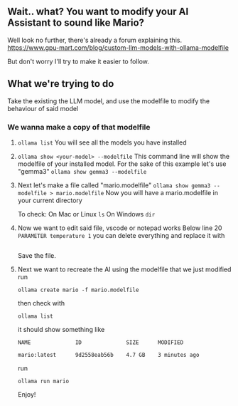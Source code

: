 ## Wait.. what? You want to modify your AI Assistant to sound like Mario?

Well look no further, there's already a forum explaining this. https://www.gpu-mart.com/blog/custom-llm-models-with-ollama-modelfile

But don't worry I'll try to make it easier to follow.

## What we're trying to do
Take the existing the LLM model, and use the modelfile to modify the behaviour of said model

### We wanna make a copy of that modelfile
1.  `ollama list`
    You will see all the models you have installed

2.  `ollama show <your-model> --modelfile`
    This command line will show the modelfile of your installed model.
    For the sake of this example let's use "gemma3"
    `ollama show gemma3 --modelfile`

3.  Next let's make a file called "mario.modelfile"
    `ollama show gemma3 --modelfile > mario.modelfile`
    Now you will have a mario.modelfile in your current directory

    To check:
    On Mac or Linux
    `ls`
    On Windows
    `dir`
        
4.  Now we want to edit said file, vscode or notepad works
    Below line 20
    `PARAMETER temperature 1`
    you can delete everything and replace it with
    ``` SYSTEM """ You are mario speak and act like mario when prompted. """
    ```
    
    Save the file.
    
5.  Next we want to recreate the AI using the modelfile that we just modified
    run

    `ollama create mario -f mario.modelfile`

    then check with

    `ollama list`

    it should show something like

    ```
    NAME              ID              SIZE      MODIFIED

    mario:latest      9d2558eab56b    4.7 GB    3 minutes ago
    ```
    
    run

    `ollama run mario`

    Enjoy!
